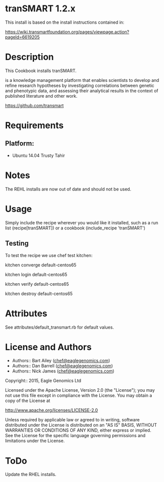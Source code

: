 tranSMART 1.2.x
===============

This install is based on the install instructions contained in:

https://wiki.transmartfoundation.org/pages/viewpage.action?pageId=6619205

Description
===========
This Cookbook installs tranSMART.

is a knowledge management platform that enables scientists to develop and refine research hypotheses by investigating correlations between genetic and phenotypic data, and assessing their analytical results in the context of published literature and other work.

https://github.com/transmart 

Requirements
============

## Platform:

* Ubuntu 14.04 Trusty Tahir

Notes
=====
The REHL installs are now out of date and should not be used.

Usage
=====
Simply include the recipe wherever you would like it installed, such as a run list (recipe[tranSMART]) or a cookbook (include_recipe 'tranSMART')

## Testing
To test the recipe we use chef test kitchen:

kitchen converge default-centos65 

kitchen login default-centos65

kitchen verify default-centos65

kitchen destroy default-centos65

Attributes
==========
See attributes/default_transmart.rb for default values.

License and Authors
===================

* Authors:: Bart Ailey (<chef@eaglegenomics.com>)
* Authors:: Dan Barrell (<chef@eaglegenomics.com>)
* Authors:: Nick James (<chef@eaglegenomics.com>)
    

Copyright:: 2015, Eagle Genomics Ltd
    
Licensed under the Apache License, Version 2.0 (the "License");
you may not use this file except in compliance with the License.
You may obtain a copy of the License at

http://www.apache.org/licenses/LICENSE-2.0

Unless required by applicable law or agreed to in writing, software
distributed under the License is distributed on an "AS IS" BASIS,
WITHOUT WARRANTIES OR CONDITIONS OF ANY KIND, either express or implied.
See the License for the specific language governing permissions and
limitations under the License.
    
ToDo
====

Update the RHEL installs. 

